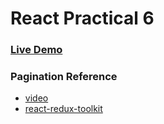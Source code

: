 # React Practical 6

###  [Live Demo](https://react-sm-pr6.netlify.app/)

### Pagination Reference

- [video](https://www.youtube.com/watch?v=8Gmi1NNPtB8&ab_channel=CandDev)
- [react-redux-toolkit](https://codesandbox.io/s/9quzy?file=/src/features/posts/PostsManager.tsx:938-960)

